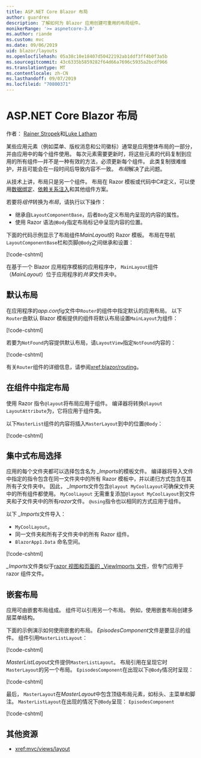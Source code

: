 ```yaml
---
title: ASP.NET Core Blazor 布局
author: guardrex
description: 了解如何为 Blazor 应用创建可重用的布局组件。
monikerRange: '>= aspnetcore-3.0'
ms.author: riande
ms.custom: mvc
ms.date: 09/06/2019
uid: blazor/layouts
ms.openlocfilehash: 05a38c10e18407d50422192ab1ddf3ff4b0f3a5b
ms.sourcegitcommit: 43c6335b5859282f64d66a7696c5935a2bcdf966
ms.translationtype: MT
ms.contentlocale: zh-CN
ms.lasthandoff: 09/07/2019
ms.locfileid: "70800371"
---
```

# <a name="aspnet-core-blazor-layouts"></a>ASP.NET Core Blazor 布局

作者： [Rainer Stropek](https://www.timecockpit.com)和[Luke Latham](https://github.com/guardrex)

某些应用元素（例如菜单、版权消息和公司徽标）通常是应用整体布局的一部分，并由应用中的每个组件使用。 每次元素需要更新时，将这些元素的代码复制到应用的所有组件&mdash;并不是一种有效的方法，必须更新每个组件。 此类复制很难维护，并且可能会在一段时间后导致内容不一致。 *布局*解决了此问题。

从技术上讲，布局只是另一个组件。 布局在 Razor 模板或代码中C#定义，可以使用[数据绑定](xref:blazor/components#data-binding)、[依赖关系注入](xref:blazor/dependency-injection)和其他组件方案。

若要将*组件*转换为*布局*，请执行以下操作：

* 继承自`LayoutComponentBase`，后者`Body`定义布局内呈现的内容的属性。
* 使用 Razor 语法`@Body`指定布局标记中呈现内容的位置。

下面的代码示例显示了布局组件*MainLayout*的 Razor 模板。 布局在导航`LayoutComponentBase`栏和页脚`@Body`之间继承和设置：

[!code-cshtml[](layouts/sample_snapshot/3.x/MainLayout.razor?highlight=1,13)]

在基于一个 Blazor 应用程序模板的应用程序中， `MainLayout`组件（*MainLayout*）位于应用程序的*共享*文件夹中。

## <a name="default-layout"></a>默认布局

在应用程序的*app.config*文件中`Router`的组件中指定默认的应用布局。 以下`Router`由默认 Blazor 模板提供的组件将默认布局设置`MainLayout`为组件：

[!code-cshtml[](layouts/sample_snapshot/3.x/App1.razor?highlight=3)]

若要为`NotFound`内容提供默认布局，请`LayoutView`指定`NotFound`内容的：

[!code-cshtml[](layouts/sample_snapshot/3.x/App2.razor?highlight=6-9)]

有关`Router`组件的详细信息，请参阅<xref:blazor/routing>。

## <a name="specify-a-layout-in-a-component"></a>在组件中指定布局

使用 Razor 指令`@layout`将布局应用于组件。 编译器将转换`@layout` `LayoutAttribute`为，它将应用于组件类。

以下`MasterList`组件的内容将插入`MasterLayout`到中的位置`@Body`：

[!code-cshtml[](layouts/sample_snapshot/3.x/MasterList.razor?highlight=1)]

## <a name="centralized-layout-selection"></a>集中式布局选择

应用的每个文件夹都可以选择包含名为 *_Imports*的模板文件。 编译器将导入文件中指定的指令包含在同一文件夹中的所有 Razor 模板中，并以递归方式包含在其所有子文件夹中。 因此， *_Imports*文件包含`@layout MyCoolLayout`可确保文件夹中的所有组件都使用。 `MyCoolLayout` 无需重复添加`@layout MyCoolLayout`到文件夹和子文件夹中的所有*razor*文件。 `@using`指令也以相同的方式应用于组件。

以下 *_Imports*文件导入：

* `MyCoolLayout`。
* 同一文件夹和所有子文件夹中的所有 Razor 组件。
* `BlazorApp1.Data` 命名空间。
 
[!code-cshtml[](layouts/sample_snapshot/3.x/_Imports.razor)]

*_Imports*文件类似于[razor 视图和页面的 _ViewImports 文件](xref:mvc/views/layout#importing-shared-directives)，但专门应用于 razor 组件文件。

## <a name="nested-layouts"></a>嵌套布局

应用可由嵌套布局组成。 组件可以引用另一个布局。 例如，使用嵌套布局创建多层菜单结构。

下面的示例演示如何使用嵌套的布局。 *EpisodesComponent*文件是要显示的组件。 组件引用`MasterListLayout`：

[!code-cshtml[](layouts/sample_snapshot/3.x/EpisodesComponent.razor?highlight=1)]

*MasterListLayout*文件提供`MasterListLayout`。 布局引用在呈现它时`MasterLayout`的另一个布局。 `EpisodesComponent`在出现以下`@Body`情况时呈现：

[!code-cshtml[](layouts/sample_snapshot/3.x/MasterListLayout.razor?highlight=1,9)]

最后， `MasterLayout`在*MasterLayout*中包含顶级布局元素，如标头、主菜单和脚注。 `MasterListLayout`在出现的情况下`@Body`呈现： `EpisodesComponent`

[!code-cshtml[](layouts/sample_snapshot/3.x/MasterLayout.razor?highlight=6)]

## <a name="additional-resources"></a>其他资源

* <xref:mvc/views/layout>
